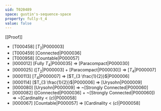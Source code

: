 ```yaml
---
uid: T020489
space: gustin's-sequence-space
property: fully-t_4
value: false
---
```

[[Proof]]

* [T000458] [$T_2$|P000003]
* [T000459] [Connected|P000036]
* [T000958] [Countable|P000057]
* [I000012] [Fully $T_4$|P000035] => [Paracompact|P000030]
* [I000025] ([$T_2$|P000003] + [Paracompact|P000030]) => [$T_4$|P000007]
* [I000113] [$T_4$|P000007] => [$T_{3 \frac{1}{2}}$|P000006]
* [I000114] [$T_{3 \frac{1}{2}}$|P000006] => [Urysohn|P000009]
* [I000080] [Urysohn|P000009] => ~[Strongly Connected|P000060]
* [I000082] ([Connected|P000036] + ~[Strongly Connected|P000060]) => ~[Cardinality < $\mathfrak(c)$|P000058]
* [I000067] [Countable|P000057] => [Cardinality < $\mathfrak(c)$|P000058]

